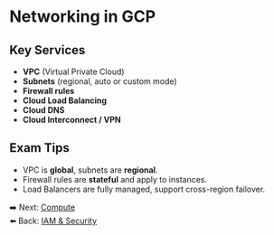 # Networking in GCP

## Key Services
- **VPC** (Virtual Private Cloud)
- **Subnets** (regional, auto or custom mode)
- **Firewall rules**
- **Cloud Load Balancing**
- **Cloud DNS**
- **Cloud Interconnect / VPN**

## Exam Tips
- VPC is **global**, subnets are **regional**.
- Firewall rules are **stateful** and apply to instances.
- Load Balancers are fully managed, support cross-region failover.

➡️ Next: [Compute](./4_Compute.md)  
⬅️ Back: [IAM & Security](./2_IAM-Security.md)
